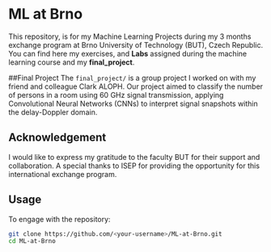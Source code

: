 # ML at Brno

This repository, is for my Machine Learning Projects during my 3 months exchange program at Brno University of Technology (BUT), Czech Republic.
You can find here my exercises, and **Labs** assigned during the machine learning course and my **final_project**.

##Final Project
The `final_project/` is a group project I worked on with my friend and colleague Clark ALOPH. Our project aimed to classify the number of persons in a room using 60 GHz signal transmission, applying Convolutional Neural Networks (CNNs) to interpret signal snapshots within the delay-Doppler domain.

## Acknowledgement
I would like to express my gratitude to the faculty BUT for their support and collaboration. A special thanks to ISEP for providing the opportunity for this international exchange program.


## Usage
To engage with the repository:
```sh
git clone https://github.com/<your-username>/ML-at-Brno.git
cd ML-at-Brno
